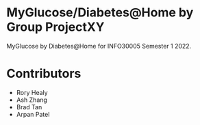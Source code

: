 # MyGlucose/Diabetes@Home by Group ProjectXY
MyGlucose by Diabetes@Home for INFO30005 Semester 1 2022.



# Contributors
- Rory Healy
- Ash Zhang
- Brad Tan
- Arpan Patel
